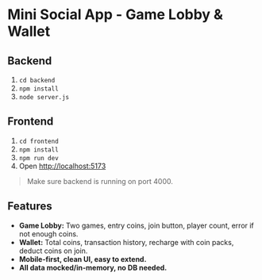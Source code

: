 # Mini Social App - Game Lobby & Wallet

## Backend
1. `cd backend`
2. `npm install`
3. `node server.js`

## Frontend
1. `cd frontend`
2. `npm install`
3. `npm run dev`
4. Open [http://localhost:5173](http://localhost:5173)

> Make sure backend is running on port 4000.

## Features
- **Game Lobby:** Two games, entry coins, join button, player count, error if not enough coins.
- **Wallet:** Total coins, transaction history, recharge with coin packs, deduct coins on join.
- **Mobile-first, clean UI, easy to extend.**
- **All data mocked/in-memory, no DB needed.** 